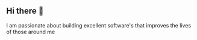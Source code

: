 ## Hi there 👋
 I am passionate about building excellent software's that improves the lives of those around me
